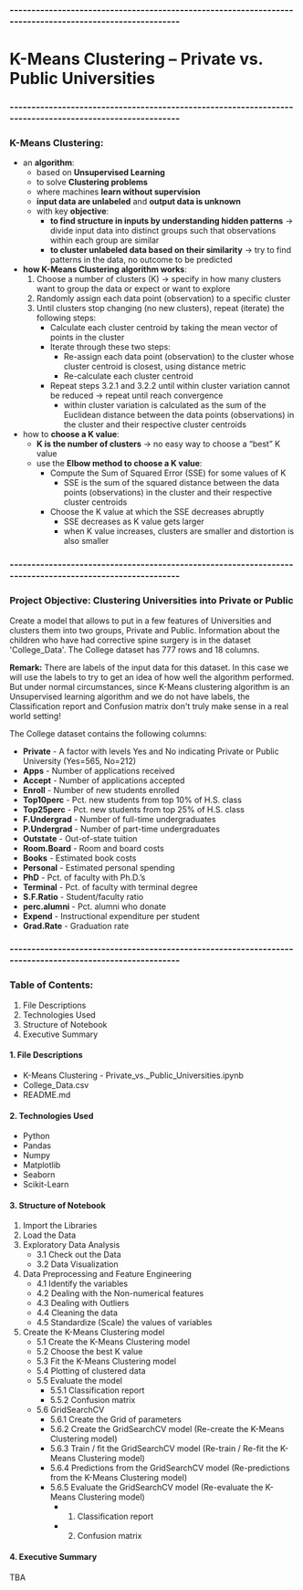 ### --------------------------------------------------------------------------------------------------------
# K-Means Clustering – Private vs. Public Universities
### --------------------------------------------------------------------------------------------------------
### K-Means Clustering:
- an **algorithm**:
    - based on **Unsupervised Learning**
    - to solve **Clustering problems**
    - where machines **learn without supervision**
    - **input data are unlabeled** and **output data is unknown**
    - with key **objective**:									
        - **to find structure in inputs by understanding hidden patterns** -> divide input data into distinct groups such that observations within each group are similar	
        - **to cluster unlabeled data based on their similarity** -> try to find patterns in the data, no outcome to be predicted
- **how K-Means Clustering algorithm works**:
    1. Choose a number of clusters (K) -> specify in how many clusters want to group the data or expect or want to explore
    2. Randomly assign each data point (observation) to a specific cluster
    3. Until clusters stop changing (no new clusters), repeat (iterate) the following steps:
        - Calculate each cluster centroid by taking the mean vector of points in the cluster
        - Iterate through these two steps:
            - Re-assign each data point (observation) to the cluster whose cluster centroid is closest, using distance metric
            - Re-calculate each cluster centroid
        - Repeat steps 3.2.1 and 3.2.2 until within cluster variation cannot be reduced -> repeat until reach convergence
            - within cluster variation is calculated as the sum of the Euclidean distance between the data points (observations) in the cluster and their respective cluster centroids
- how to **choose a K value**: 
    - **K is the number of clusters** -> no easy way to choose a “best” K value
    - use the **Elbow method to choose a K value**:
        - Compute the Sum of Squared Error (SSE) for some values of K
            - SSE is the sum of the squared distance between the data points (observations) in the cluster and their respective cluster centroids
        - Choose the K value at which the SSE decreases abruptly
            - SSE decreases as K value gets larger
            - when K value increases, clusters are smaller and distortion is also smaller

### --------------------------------------------------------------------------------------------------------
### Project Objective: Clustering Universities into Private or Public
Create a model that allows to put in a few features of Universities and clusters them into two groups, Private and Public. Information about the children who have had corrective spine surgery is in the dataset 'College_Data'. The College dataset has 777 rows and 18 columns.

**Remark:** There are labels of the input data for this dataset. In this case we will use the labels to try to get an idea of how well the algorithm performed. But under normal circumstances, since K-Means clustering algorithm is an Unsupervised learning algorithm and we do not have labels, the Classification report and Confusion matrix don't truly make sense in a real world setting!

The College dataset contains the following columns:
- **Private** - A factor with levels Yes and No indicating Private or Public University (Yes=565, No=212)
- **Apps** - Number of applications received
- **Accept** - Number of applications accepted
- **Enroll** - Number of new students enrolled
- **Top10perc** - Pct. new students from top 10% of H.S. class
- **Top25perc** - Pct. new students from top 25% of H.S. class
- **F.Undergrad** - Number of full-time undergraduates
- **P.Undergrad** - Number of part-time undergraduates
- **Outstate** - Out-of-state tuition
- **Room.Board** - Room and board costs
- **Books** - Estimated book costs
- **Personal** - Estimated personal spending
- **PhD** - Pct. of faculty with Ph.D.’s
- **Terminal** - Pct. of faculty with terminal degree
- **S.F.Ratio** - Student/faculty ratio
- **perc.alumni** - Pct. alumni who donate
- **Expend** - Instructional expenditure per student
- **Grad.Rate** - Graduation rate

### --------------------------------------------------------------------------------------------------------
### Table of Contents:
1. File Descriptions
2. Technologies Used
3. Structure of Notebook
4. Executive Summary

#### 1. File Descriptions
- K-Means Clustering - Private_vs._Public_Universities.ipynb
- College_Data.csv
- README.md

#### 2. Technologies Used
- Python
- Pandas
- Numpy
- Matplotlib
- Seaborn
- Scikit-Learn

#### 3. Structure of Notebook
1. Import the Libraries
2. Load the Data
3. Exploratory Data Analysis
    - 3.1 Check out the Data
    - 3.2 Data Visualization
4. Data Preprocessing and Feature Engineering
    - 4.1 Identify the variables
    - 4.2 Dealing with the Non-numerical features
    - 4.3 Dealing with Outliers
    - 4.4 Cleaning the data
    - 4.5 Standardize (Scale) the values of variables
5. Create the K-Means Clustering model
    - 5.1 Create the K-Means Clustering model
    - 5.2 Choose the best K value
    - 5.3 Fit the K-Means Clustering model
    - 5.4 Plotting of clustered data
    - 5.5 Evaluate the model
        - 5.5.1 Classification report
	    - 5.5.2 Confusion matrix
    - 5.6 GridSearchCV
        - 5.6.1 Create the Grid of parameters
	    - 5.6.2 Create the GridSearchCV model (Re-create the K-Means Clustering model)
	    - 5.6.3 Train / fit the GridSearchCV model (Re-train / Re-fit the K-Means Clustering model)
	    - 5.6.4 Predictions from the GridSearchCV model (Re-predictions from the K-Means Clustering model)
	    - 5.6.5 Evaluate the GridSearchCV model (Re-evaluate the K-Means Clustering model)
	        - 1. Classification report
	        - 2. Confusion matrix

#### 4. Executive Summary
TBA

